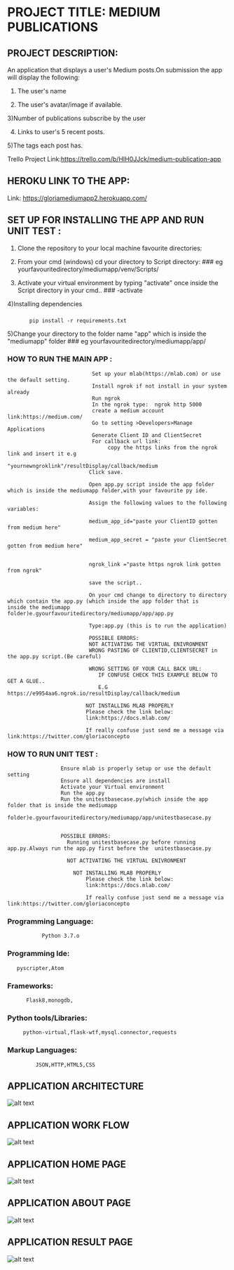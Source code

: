 # PROJECT TITLE:  MEDIUM PUBLICATIONS

## PROJECT DESCRIPTION:
An application that displays a user's Medium posts.On submission the app will display
the following:
1) The user's name

2) The user's avatar/image if available.

3)Number of publications subscribe by the user
 
4) Links to user's 5 recent posts.

5)The tags each post has.


Trello Project Link:https://trello.com/b/HIH0JJck/medium-publication-app

## HEROKU LINK TO THE APP:
Link: https://gloriamediumapp2.herokuapp.com/
               
## SET UP FOR INSTALLING THE APP AND RUN UNIT TEST :
                                                   
   1) Clone the repository to your local machine favourite directories:
  
   2) From your cmd (windows) cd your directory to Script directory:
     ###
        eg  yourfavouritedirectory/mediumapp/venv/Scripts/
        
   3) Activate your virtual environment by typing "activate" once inside the Script directory in your cmd..
     ###
        -activate
 
 4)Installing dependencies
    
   ###
           pip install -r requirements.txt
  
  
   5)Change your directory to the folder name "app" which is inside the "mediumapp" folder
     ###
        eg yourfavouritedirectory/mediumapp/app/
        
        
  ### HOW TO RUN THE MAIN APP :
                               Set up your mlab(https://mlab.com) or use the default setting.
                               Install ngrok if not install in your system already
                               Run ngrok 
                               In the ngrok type:  ngrok http 5000
                               create a medium account link:https://medium.com/
                               Go to setting >Developers>Manage Applications
                               Generate Client ID and ClientSecret
                               For callback url link:
                                    copy the https links from the ngrok link and insert it e.g
                                    "yournewngroklink"/resultDisplay/callback/medium
                              Click save.
                              
                              Open app.py script inside the app folder which is inside the mediumapp folder,with your favourite py ide.
                              
                              Assign the following values to the following variables:
                              
                              medium_app_id="paste your ClientID gotten from medium here"

                              medium_app_secret = "paste your ClientSecret gotten from medium here"
                              
                              
                              ngrok_link ="paste https ngrok link gotten from ngrok"
                              
                              save the script..
                              
                              On your cmd change to directory to directory which contain the app.py (which inside the app folder that is                               inside the mediumapp folder)e.gyourfavouritedirectory/mediumapp/app/app.py
                              
                              Type:app.py (this is to run the application) 
                              
                              POSSIBLE ERRORS:
                              NOT ACTIVATING THE VIRTUAL ENIVRONMENT
                              WRONG PASTING OF CLIENTID,CLIENTSECRET in the app.py script.(Be careful)
                              
                              WRONG SETTING OF YOUR CALL BACK URL:
                                 IF CONFUSE CHECK THIS EXAMPLE BELOW TO GET A GLUE..
                                 E.G https://e9954aa6.ngrok.io/resultDisplay/callback/medium 
                                 
                             NOT INSTALLING MLAB PROPERLY
                             Please check the link below:
                             link:https://docs.mlab.com/
                             
                             If really confuse just send me a message via link:https://twitter.com/gloriaconcepto
    
 ### HOW TO RUN UNIT TEST : 
                     Ensure mlab is properly setup or use the default setting
                     Ensure all dependencies are install
                     Activate your Virtual environment
                     Run the app.py 
                     Run the unitestbasecase.py(which inside the app folder that is inside the mediumapp             
                     folder)e.gyourfavouritedirectory/mediumapp/app/unitestbasecase.py
                     
                     
                     POSSIBLE ERRORS:
                       Running unitestbasecase.py before running app.py.Always run the app.py first before the  unitestbasecase.py 
                       
                       NOT ACTIVATING THE VIRTUAL ENIVRONMENT
                        
                         NOT INSTALLING MLAB PROPERLY
                             Please check the link below:
                             link:https://docs.mlab.com/
                             
                             If really confuse just send me a message via link:https://twitter.com/gloriaconcepto
                     
 
                                                     
                                               
 
### Programming Language:
               
               Python 3.7.o

### Programming Ide:

       pyscripter,Atom

### Frameworks:
          
          Flask8,monogdb,

### Python tools/Libraries: 

         python-virtual,flask-wtf,mysql.connector,requests

### Markup Languages: 
             
             JSON,HTTP,HTML5,CSS

## APPLICATION ARCHITECTURE

![alt text](MediumAppArchitecture.PNG "APPLICATION ARCHITECTURE")

## APPLICATION WORK FLOW

![alt text](MediumAppWorkFlow.PNG "ARCHITECTURE WORK FLOW")

## APPLICATION HOME PAGE

![alt text](MediumAppHomePage.PNG "ARCHITECTURE HOME PAGE")

## APPLICATION ABOUT PAGE

![alt text](MediumAppAboutPage.PNG "ARCHITECTURE ABOUT PAGE")

## APPLICATION RESULT PAGE

![alt text](MediumAppResultPage.PNG "ARCHITECTURE RESULT PAGE")


